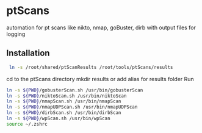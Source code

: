 # ptScans

automation for pt scans like nikto, nmap, goBuster, dirb with output files for logging

## Installation

```bash
 ln -s /root/shared/ptScanResults /root/tools/ptScans/results
```

cd to the ptScans directory
mkdir results
or add alias for results folder
Run

```bash
ln -s ${PWD}/gobusterScan.sh /usr/bin/gobusterScan
ln -s ${PWD}/niktoScan.sh /usr/bin/niktoScan
ln -s ${PWD}/nmapScan.sh /usr/bin/nmapScan
ln -s ${PWD}/nmapUDPScan.sh /usr/bin/nmapUDPScan
ln -s ${PWD}/dirbScan.sh /usr/bin/dirbScan
ln -s ${PWD}/wpScan.sh /usr/bin/wpScan
source ~/.zshrc
```
